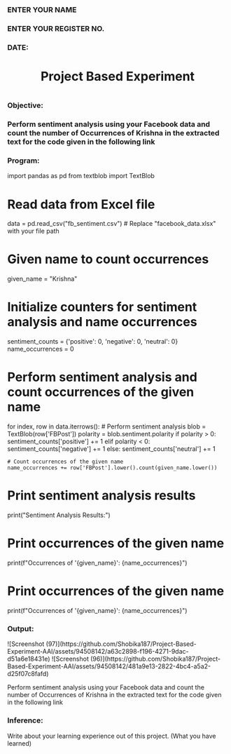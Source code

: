 <H3>ENTER YOUR NAME</H3>
<H3>ENTER YOUR REGISTER NO.</H3>
<H3>DATE:</H3>
<H1 Align="center">Project Based Experiment<H1>
<H3>Objective:<H3>
Perform sentiment analysis using your Facebook data and count the number of Occurrences of Krishna in the extracted text for the code given in the following link
<H3>Program:</H3>
import pandas as pd
from textblob import TextBlob

# Read data from Excel file
data = pd.read_csv("fb_sentiment.csv")  # Replace "facebook_data.xlsx" with your file path

# Given name to count occurrences
given_name = "Krishna"

# Initialize counters for sentiment analysis and name occurrences
sentiment_counts = {'positive': 0, 'negative': 0, 'neutral': 0}
name_occurrences = 0

# Perform sentiment analysis and count occurrences of the given name
for index, row in data.iterrows():
    # Perform sentiment analysis
    blob = TextBlob(row['FBPost'])
    polarity = blob.sentiment.polarity
    if polarity > 0:
        sentiment_counts['positive'] += 1
    elif polarity < 0:
        sentiment_counts['negative'] += 1
    else:
        sentiment_counts['neutral'] += 1

    # Count occurrences of the given name
    name_occurrences += row['FBPost'].lower().count(given_name.lower())

# Print sentiment analysis results
print("Sentiment Analysis Results:")


# Print occurrences of the given name
print(f"Occurrences of '{given_name}': {name_occurrences}")
# Print occurrences of the given name
print(f"Occurrences of '{given_name}': {name_occurrences}")
<H3>Output:</H3>
![Screenshot (97)](https://github.com/Shobika187/Project-Based-Experiment-AAI/assets/94508142/a63c2898-f196-4271-9dac-d51a6e18431e)
![Screenshot (96)](https://github.com/Shobika187/Project-Based-Experiment-AAI/assets/94508142/481a9e13-2822-4bc4-a5a2-d25f07c8fafd)

Perform sentiment analysis using your Facebook data and count the number of Occurrences of Krishna in the extracted text for the code given in the following link
<H3>Inference:</H3>
Write about your learning experience out of this project. (What you have learned)
